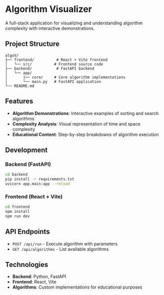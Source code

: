 # Algorithm Visualizer

A full-stack application for visualizing and understanding algorithm complexity with interactive demonstrations.

## Project Structure

```
algoV/
├── frontend/          # React + Vite frontend
│   └── src/          # Frontend source code
├── backend/           # FastAPI backend
│   └── app/
│       ├── core/     # Core algorithm implementations
│       └── main.py   # FastAPI application
└── README.md
```

## Features

- **Algorithm Demonstrations**: Interactive examples of sorting and search algorithms
- **Complexity Analysis**: Visual representation of time and space complexity
- **Educational Content**: Step-by-step breakdowns of algorithm execution

## Development

### Backend (FastAPI)
```bash
cd backend
pip install -r requirements.txt
uvicorn app.main:app --reload
```

### Frontend (React + Vite)
```bash
cd frontend
npm install
npm run dev
```

## API Endpoints

- `POST /api/run` - Execute algorithm with parameters
- `GET /api/algorithms` - List available algorithms

## Technologies

- **Backend**: Python, FastAPI
- **Frontend**: React, Vite
- **Algorithms**: Custom implementations for educational purposes
